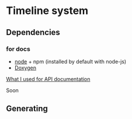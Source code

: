 # Timeline system

## Dependencies

### for docs

* [node](https://nodejs.org/en/download/) + npm (installed by default with node-js)
* [Doxygen](http://www.doxygen.nl/download.html)

[What I used for API documentation](https://sourcey.com/articles/generating-beautiful-cpp-markdown-documentation-with-moxygen)

Soon

## Generating